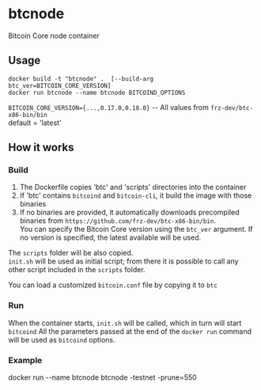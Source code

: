 # btcnode
Bitcoin Core node container

## Usage
```
docker build -t "btcnode" .  [--build-arg btc_ver=BITCOIN_CORE_VERSION]
docker run btcnode --name btcnode BITCOIND_OPTIONS
```
`BITCOIN_CORE_VERSION={...,0.17.0,0.18.0}` -- All values from `frz-dev/btc-x86-bin/bin`  
default = 'latest'

## How it works
### Build
1. The Dockerfile copies 'btc' and 'scripts' directories into the container
2. If 'btc' contains `bitcoind` and `bitcoin-cli`, it build the image with those binaries
3. If no binaries are provided, it automatically downloads precompiled binaries from `https://github.com/frz-dev/btc-x86-bin/bin`.  
You can specify the Bitcoin Core version using the `btc_ver` argument. If no version is specified, the latest available will be used.

The `scripts` folder will be also copied.  
`init.sh` will be used as initial script; from there it is possible to call any other script included in the `scripts` folder.

You can load a customized `bitcoin.conf` file by copying it to `btc`

### Run 
When the container starts, `init.sh` will be called, which in turn will start `bitcoind`
All the parameters passed at the end of the `docker run` command will be used as `bitcoind` options.
  
### Example
docker run --name btcnode btcnode -testnet -prune=550